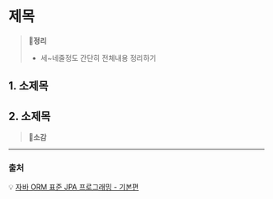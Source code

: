 # 제목



> **📝정리**
>
> - 세~네줄정도 간단히 전체내용 정리하기



## 1. 소제목

 

## 2. 소제목







> 📝**소감**
>
> 

---

### 출처

💡 [자바 ORM 표준 JPA 프로그래밍 - 기본편](https://github.com/hside-project/TECH_NARA.git) 



